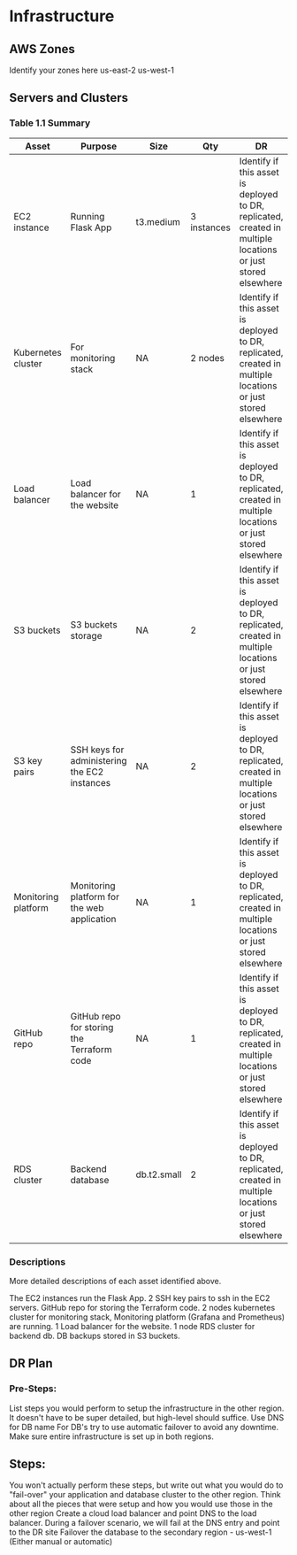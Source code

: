 # Infrastructure

## AWS Zones
Identify your zones here
us-east-2
us-west-1

## Servers and Clusters

###  Table 1.1 Summary
| Asset      | Purpose           | Size                                                                   | Qty                                                             | DR                                                                                                           |
|------------|-------------------|------------------------------------------------------------------------|-----------------------------------------------------------------|--------------------------------------------------------------------------------------------------------------|
| EC2 instance | Running Flask App | t3.medium  |  3 instances | Identify if this asset is deployed to DR, replicated, created in multiple locations or just stored elsewhere |
|  Kubernetes cluster | For monitoring stack | NA | 2 nodes | Identify if this asset is deployed to DR, replicated, created in multiple locations or just stored elsewhere |
| Load balancer | Load balancer for the website | NA  | 1 | Identify if this asset is deployed to DR, replicated, created in multiple locations or just stored elsewhere |
| S3 buckets | S3 buckets storage | NA | 2 | Identify if this asset is deployed to DR, replicated, created in multiple locations or just stored elsewhere |
| S3 key pairs | SSH keys for administering the EC2 instances | NA | 2| Identify if this asset is deployed to DR, replicated, created in multiple locations or just stored elsewhere |
|  Monitoring platform | Monitoring platform for the web application | NA | 1 | Identify if this asset is deployed to DR, replicated, created in multiple locations or just stored elsewhere |
| GitHub repo | GitHub repo for storing the Terraform code | NA | 1 | Identify if this asset is deployed to DR, replicated, created in multiple locations or just stored elsewhere |
| RDS cluster | Backend database | db.t2.small | 2 | Identify if this asset is deployed to DR, replicated, created in multiple locations or just stored elsewhere |

### Descriptions
More detailed descriptions of each asset identified above.

The EC2 instances run the Flask App. 2 SSH key pairs to ssh in the EC2 servers. GitHub repo for storing the Terraform code.
2 nodes kubernetes cluster for monitoring stack, Monitoring platform (Grafana and Prometheus) are running. 1 Load balancer for the website. 1 node RDS cluster for backend db. DB  backups stored in S3 buckets.

## DR Plan
### Pre-Steps:
List steps you would perform to setup the infrastructure in the other region. It doesn't have to be super detailed, but high-level should suffice.
Use DNS for DB name
For DB's try to use automatic failover to avoid any downtime. 
Make sure entire infrastructure is set up in both regions. 

## Steps:
You won't actually perform these steps, but write out what you would do to "fail-over" your application and database cluster to the other region. Think about all the pieces that were setup and how you would use those in the other region
Create a cloud load balancer and point DNS to the load balancer. During a failover scenario, we will fail at the DNS entry and point to the DR site
Failover the database to the secondary region - us-west-1 (Either manual or automatic)